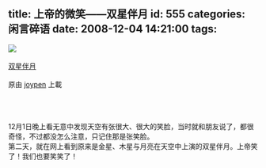 title: 上帝的微笑——双星伴月
id: 555
categories: 闲言碎语
date: 2008-12-04 14:21:00
tags:
---

[![](http://m3.img.libdd.com/farm4/2012/0821/17/EF15FD529174D839CE5C8D45784B00929B553E5EF698_240_164.JPEG)</img>](http://www.flickr.com/photos/joypen/3080100840/ "photo sharing")
</br>
</br><span>[双星伴月](http://www.flickr.com/photos/joypen/3080100840/)
</br>
</br>原由 [joypen](http://www.flickr.com/people/joypen/) 上載
</br></span>
</br>
</br>
</br>

12月1日晚上看无意中发现天空有张很大、很大的笑脸，当时就和朋友说了，都很奇怪，不过都没怎么注意，只记住那是张笑脸。
</br>第二天，就在网上看到原来是金星、木星与月亮在天空中上演的双星伴月。上帝笑了！我们也要笑笑了！
